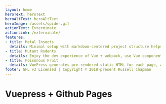 ```yaml
---
layout: home
heroText: heroText
heroAltText: heroAltText
heroImage: /assets/spider.gif
actionText: Exterminate
actionLink: /exterminate/
features:
- title: Metal Insects
  details: Minimal setup with markdown-centered project structure helps you focus on writing.
- title: Mutant Rodents
  details: Enjoy the dev experience of Vue + webpack, use Vue components in markdown, and develop custom themes with Vue.
- title: Poisonous Fruit
  details: VuePress generates pre-rendered static HTML for each page, and runs as an SPA once a page is loaded.
footer: GPL v3 Licensed | Copyright © 2018-present Russell Chapman
---
```


# Vuepress + Github Pages
